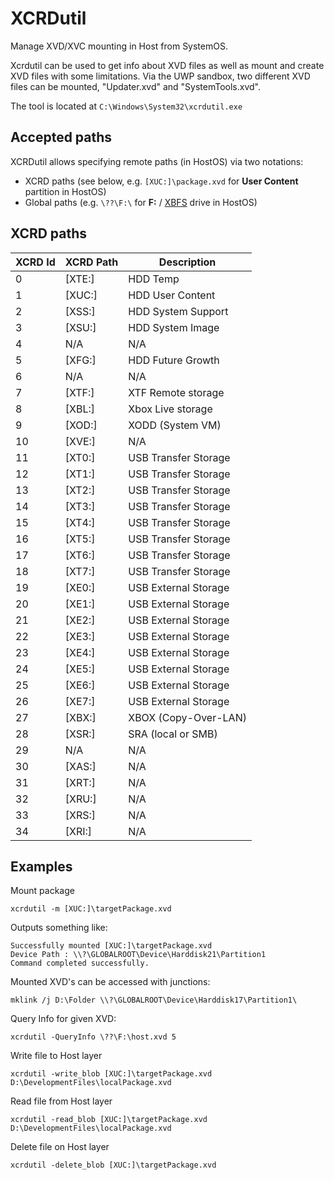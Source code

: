 # XCRDutil
Manage XVD/XVC mounting in Host from SystemOS.

Xcrdutil can be used to get info about XVD files as well as mount and create XVD files with some limitations. Via the UWP sandbox, two different XVD files can be mounted, "Updater.xvd" and "SystemTools.xvd".

The tool is located at `C:\Windows\System32\xcrdutil.exe`

## Accepted paths
XCRDutil allows specifying remote paths (in HostOS) via two notations:
- XCRD paths (see below, e.g. `[XUC:]\package.xvd` for **User Content** partition in HostOS)
- Global paths (e.g. `\??\F:\` for **F:** / [XBFS](../xbox-boot-file-system) drive in HostOS)

## XCRD paths
|XCRD Id | XCRD Path | Description
|--------|-----------|-------------------------
|0       |[XTE:]     | HDD Temp
|1       |[XUC:]     | HDD User Content
|2       |[XSS:]     | HDD System Support
|3       |[XSU:]     | HDD System Image
|4       |N/A        | N/A
|5       |[XFG:]     | HDD Future Growth
|6       |N/A        | N/A
|7       |[XTF:]     | XTF Remote storage
|8       |[XBL:]     | Xbox Live storage
|9       |[XOD:]     | XODD (System VM)
|10      |[XVE:]     | N/A
|11      |[XT0:]     | USB Transfer Storage
|12      |[XT1:]     | USB Transfer Storage
|13      |[XT2:]     | USB Transfer Storage
|14      |[XT3:]     | USB Transfer Storage
|15      |[XT4:]     | USB Transfer Storage
|16      |[XT5:]     | USB Transfer Storage
|17      |[XT6:]     | USB Transfer Storage
|18      |[XT7:]     | USB Transfer Storage
|19      |[XE0:]     | USB External Storage
|20      |[XE1:]     | USB External Storage
|21      |[XE2:]     | USB External Storage
|22      |[XE3:]     | USB External Storage
|23      |[XE4:]     | USB External Storage
|24      |[XE5:]     | USB External Storage
|25      |[XE6:]     | USB External Storage
|26      |[XE7:]     | USB External Storage
|27      |[XBX:]     | XBOX (Copy-Over-LAN)
|28      |[XSR:]     | SRA (local or SMB)
|29      |N/A        | N/A
|30      |[XAS:]     | N/A
|31      |[XRT:]     | N/A
|32      |[XRU:]     | N/A
|33      |[XRS:]     | N/A
|34      |[XRI:]     | N/A

## Examples
Mount package

```
xcrdutil -m [XUC:]\targetPackage.xvd
```

Outputs something like:
```
Successfully mounted [XUC:]\targetPackage.xvd
Device Path : \\?\GLOBALROOT\Device\Harddisk21\Partition1
Command completed successfully.
```

Mounted XVD's can be accessed with junctions:

```
mklink /j D:\Folder \\?\GLOBALROOT\Device\Harddisk17\Partition1\
```

Query Info for given XVD:

```
xcrdutil -QueryInfo \??\F:\host.xvd 5
```

Write file to Host layer

```
xcrdutil -write_blob [XUC:]\targetPackage.xvd D:\DevelopmentFiles\localPackage.xvd
```

Read file from Host layer

```
xcrdutil -read_blob [XUC:]\targetPackage.xvd D:\DevelopmentFiles\localPackage.xvd
```

Delete file on Host layer

```
xcrdutil -delete_blob [XUC:]\targetPackage.xvd
```
